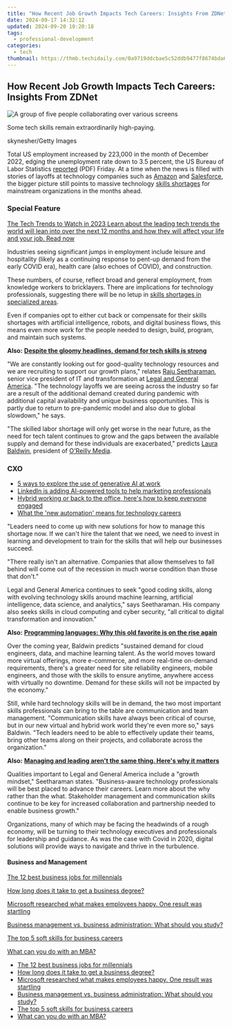 ```yaml
---
title: "How Recent Job Growth Impacts Tech Careers: Insights From ZDNet"
date: 2024-09-17 14:32:12
updated: 2024-09-20 10:20:18
tags:
  - professional-development
categories:
  - tech
thumbnail: https://thmb.techidaily.com/0a9719ddcbae5c52ddb9477f8674bda6f7443fbaaf23c9836dcb573723ce4b8e.jpg
---
```


## How Recent Job Growth Impacts Tech Careers: Insights From ZDNet

![A group of five people collaborating over various screens](https://www.zdnet.com/a/img/resize/4554b6e7e117a4758bb76bba0a055e03e447d44c/2022/01/24/5a9310ca-feb3-4948-8a6d-f13857b4de43/programming-coding-software-developer-collaboration-it-techteams.jpg?auto=webp&width=1280)

Some tech skills remain extraordinarily high-paying.

skynesher/Getty Images

Total US employment increased by 223,000 in the month of December 2022, edging the unemployment rate down to 3.5 percent, the US Bureau of Labor Statistics [reported](https://www.bls.gov/news.release/pdf/empsit.pdf) (PDF) Friday. At a time when the news is filled with stories of layoffs at technology companies such as [Amazon](https://www.zdnet.com/home-and-office/work-life/amazon-is-cutting-a-massive-18000-jobs-in-uncertain-economy/) and [Salesforce](https://www.nytimes.com/2023/01/04/technology/salesforce-layoffs.html), the bigger picture still points to massive technology [skills shortages](https://www.zdnet.com/education/professional-development/when-it-comes-to-tackling-the-skills-shortage-employers-are-obsessing-over-the-wrong-thing/) for mainstream organizations in the months ahead.

### Special Feature

[The Tech Trends to Watch in 2023 Learn about the leading tech trends the world will lean into over the next 12 months and how they will affect your life and your job.  Read now](https://www.zdnet.com/topic/the-tech-trends-to-watch-in-2023/)

Industries seeing significant jumps in employment include leisure and hospitality (likely as a continuing response to pent-up demand from the early COVID era), health care (also echoes of COVID), and construction. 

These numbers, of course, reflect broad and general employment, from knowledge workers to bricklayers. There are implications for technology professionals, suggesting there will be no letup in [skills shortages in specialized areas](https://www.zdnet.com/article/fixing-the-next-big-tech-skills-shortage-will-need-a-quantum-leap/). 

Even if companies opt to either cut back or compensate for their skills shortages with artificial intelligence, robots, and digital business flows, this means even more work for the people needed to design, build, program, and maintain such systems.

**Also:** [**Despite the gloomy headlines, demand for tech skills is strong**](https://www.zdnet.com/article/despite-the-gloomy-headlines-demand-for-tech-skills-is-strong/)

"We are constantly looking out for good-quality technology resources and we are recruiting to support our growth plans," relates [Raju Seetharaman](https://www.lgamerica.com/about-us/leadership/bio/raju-seetharaman), senior vice president of IT and transformation at [Legal and General America](https://www.lgamerica.com/). "The technology layoffs we are seeing across the industry so far are a result of the additional demand created during pandemic with additional capital availability and unique business opportunities. This is partly due to return to pre-pandemic model and also due to global slowdown," he says.

"The skilled labor shortage will only get worse in the near future, as the need for tech talent continues to grow and the gaps between the available supply and demand for these individuals are exacerbated," predicts [Laura Baldwin](https://www.linkedin.com/in/laurabaldwin1/), president of [O'Reilly Media](https://www.oreilly.com/). 

### CXO

* [5 ways to explore the use of generative AI at work](https://www.zdnet.com/article/6-ways-business-leaders-are-exploring-generative-ai-at-work/)
* [LinkedIn is adding AI-powered tools to help marketing professionals](https://www.zdnet.com/article/linkedin-is-adding-ai-powered-tools-to-help-marketing-professionals/)
* [Hybrid working or back to the office, here's how to keep everyone engaged](https://www.zdnet.com/article/hybrid-working-or-back-to-the-office-heres-how-to-keep-everyone-engaged/)
* [What the 'new automation' means for technology careers](https://www.zdnet.com/article/what-the-new-automation-means-for-technology-careers/)

"Leaders need to come up with new solutions for how to manage this shortage now. If we can't hire the talent that we need, we need to invest in learning and development to train for the skills that will help our businesses succeed. 

"There really isn't an alternative. Companies that allow themselves to fall behind will come out of the recession in much worse condition than those that don't." 

Legal and General America continues to seek "good coding skills, along with evolving technology skills around machine learning, artificial intelligence, data science, and analytics," says Seetharaman. His company also seeks skills in cloud computing and cyber security, "all critical to digital transformation and innovation."

**Also:** [**Programming languages: Why this old favorite is on the rise again**](https://www.zdnet.com/article/programming-languages-why-this-old-favorite-is-on-the-rise-again/)

Over the coming year, Baldwin predicts "sustained demand for cloud engineers, data, and machine learning talent. As the world moves toward more virtual offerings, more e-commerce, and more real-time on-demand requirements, there's a greater need for site reliability engineers, mobile engineers, and those with the skills to ensure anytime, anywhere access with virtually no downtime. Demand for these skills will not be impacted by the economy."

Still, while hard technology skills will be in demand, the two most important skills professionals can bring to the table are communication and team management. "Communication skills have always been critical of course, but in our new virtual and hybrid work world they're even more so," says Baldwin. "Tech leaders need to be able to effectively update their teams, bring other teams along on their projects, and collaborate across the organization."

**Also:** [**Managing and leading aren't the same thing. Here's why it matters**](https://www.zdnet.com/home-and-office/work-life/managers-and-leaders-arent-the-same-thing-heres-why-that-matters/)

Qualities important to Legal and General America include a "growth mindset," Seetharaman states. "Business-aware technology professionals will be best placed to advance their careers. Learn more about the why rather than the what. Stakeholder management and communication skills continue to be key for increased collaboration and partnership needed to enable business growth."

Organizations, many of which may be facing the headwinds of a rough economy, will be turning to their technology executives and professionals for leadership and guidance. As was the case with Covid in 2020, digital solutions will provide ways to navigate and thrive in the turbulence. 

#### Business and Management

[The 12 best business jobs for millennials](https://www.zdnet.com/article/millennial-business-jobs/ "The 12 best business jobs for millennials")

[How long does it take to get a business degree?](https://www.zdnet.com/article/how-long-does-it-take-to-get-a-business-degree/ "How long does it take to get a business degree?")

[Microsoft researched what makes employees happy. One result was startling](https://www.zdnet.com/article/microsoft-researched-what-made-employees-truly-happy-one-result-was-startling/ "Microsoft researched what makes employees happy. One result was startling")

[Business management vs. business administration: What should you study?](https://www.zdnet.com/article/business-management-degree-vs-business-administration-degree/ "Business management vs. business administration: What should you study?")

[The top 5 soft skills for business careers](https://www.zdnet.com/article/soft-skills-for-business-careers/ "The top 5 soft skills for business careers")

[What can you do with an MBA?](https://www.zdnet.com/article/what-can-you-do-with-mba/ "What can you do with an MBA?")

* [The 12 best business jobs for millennials](https://www.zdnet.com/article/millennial-business-jobs/ "The 12 best business jobs for millennials")
* [How long does it take to get a business degree?](https://www.zdnet.com/article/how-long-does-it-take-to-get-a-business-degree/ "How long does it take to get a business degree?")
* [Microsoft researched what makes employees happy. One result was startling](https://www.zdnet.com/article/microsoft-researched-what-made-employees-truly-happy-one-result-was-startling/ "Microsoft researched what makes employees happy. One result was startling")
* [Business management vs. business administration: What should you study?](https://www.zdnet.com/article/business-management-degree-vs-business-administration-degree/ "Business management vs. business administration: What should you study?")
* [The top 5 soft skills for business careers](https://www.zdnet.com/article/soft-skills-for-business-careers/ "The top 5 soft skills for business careers")
* [What can you do with an MBA?](https://www.zdnet.com/article/what-can-you-do-with-mba/ "What can you do with an MBA?")

<ins class="adsbygoogle"
     style="display:block"
     data-ad-format="autorelaxed"
     data-ad-client="ca-pub-7571918770474297"
     data-ad-slot="1223367746"></ins>



<ins class="adsbygoogle"
     style="display:block"
     data-ad-client="ca-pub-7571918770474297"
     data-ad-slot="8358498916"
     data-ad-format="auto"
     data-full-width-responsive="true"></ins>
